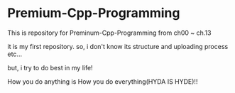 # Premium-Cpp-Programming

This is repository for Preminum-Cpp-Programming
from ch00 ~ ch.13 

it is my first repository.
so, i don't know its structure and uploading process etc...

but, i try to do best in my life!

How you do anything is How you do everything(HYDA IS HYDE)!!
